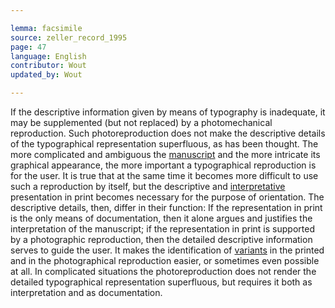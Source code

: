 ```yaml
---

lemma: facsimile
source: zeller_record_1995
page: 47
language: English
contributor: Wout
updated_by: Wout

---
```


If the descriptive information given by means of typography is inadequate, it may be supplemented (but not replaced) by a photomechanical reproduction. Such photoreproduction does not make the descriptive details of the typographical representation superfluous, as has been thought. The more complicated and ambiguous the [manuscript](manuscript.html) and the more intricate its graphical appearance, the more important a typographical reproduction is for the user. It is true that at the same time it becomes more difficult to use such a reproduction by itself, but the descriptive and [interpretative](interpretation.html) presentation in print becomes necessary for the purpose of orientation. The descriptive details, then, differ in their function: If the representation in print is the only means of documentation, then it alone argues and justifies the interpretation of the manuscript; if the representation in print is supported by a photographic reproduction, then the detailed descriptive information serves to guide the user. It makes the identification of [variants](variant.html) in the printed and in the photographical reproduction easier, or sometimes even possible at all. In complicated situations the photoreproduction does not render the detailed typographical representation superfluous, but requires it both as interpretation and as documentation.
